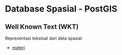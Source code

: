 # Database Spasial - PostGIS

## Well Known Text (WKT)

Representasi tekstual dari data spasial

- [materi](https://postgis.net/docs/using_postgis_dbmanagement.html)
